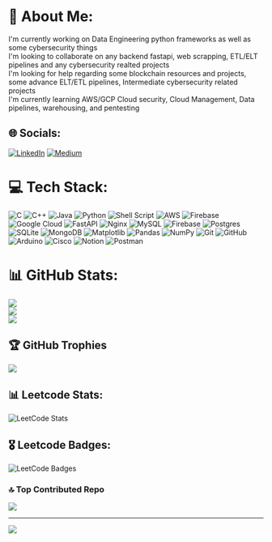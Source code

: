 # 💫 About Me:
I'm currently working on Data Engineering python frameworks as well as some cybersecurity things <br>I'm looking to collaborate on any backend fastapi, web scrapping, ETL/ELT pipelines and any cybersecurity realted projects<br>I'm looking for help regarding some blockchain resources and projects, some advance ELT/ETL pipelines, Intermediate cybersecurity related projects<br>I'm currently learning AWS/GCP Cloud security, Cloud Management, Data pipelines, warehousing, and pentesting<br>


## 🌐 Socials:
[![LinkedIn](https://img.shields.io/badge/LinkedIn-%230077B5.svg?logo=linkedin&logoColor=white)](https://linkedin.com/in/muhammad-tauha-) [![Medium](https://img.shields.io/badge/Medium-12100E?logo=medium&logoColor=white)](https://medium.com/@muhammad.tauha) 


# 💻 Tech Stack:
![C](https://img.shields.io/badge/c-%2300599C.svg?style=for-the-badge&logo=c&logoColor=white) ![C++](https://img.shields.io/badge/c++-%2300599C.svg?style=for-the-badge&logo=c%2B%2B&logoColor=white) ![Java](https://img.shields.io/badge/java-%23ED8B00.svg?style=for-the-badge&logo=openjdk&logoColor=white) ![Python](https://img.shields.io/badge/python-3670A0?style=for-the-badge&logo=python&logoColor=ffdd54) ![Shell Script](https://img.shields.io/badge/shell_script-%23121011.svg?style=for-the-badge&logo=gnu-bash&logoColor=white) ![AWS](https://img.shields.io/badge/AWS-%23FF9900.svg?style=for-the-badge&logo=amazon-aws&logoColor=white) ![Firebase](https://img.shields.io/badge/firebase-%23039BE5.svg?style=for-the-badge&logo=firebase) ![Google Cloud](https://img.shields.io/badge/GoogleCloud-%234285F4.svg?style=for-the-badge&logo=google-cloud&logoColor=white) ![FastAPI](https://img.shields.io/badge/FastAPI-005571?style=for-the-badge&logo=fastapi) ![Nginx](https://img.shields.io/badge/nginx-%23009639.svg?style=for-the-badge&logo=nginx&logoColor=white) ![MySQL](https://img.shields.io/badge/mysql-4479A1.svg?style=for-the-badge&logo=mysql&logoColor=white) ![Firebase](https://img.shields.io/badge/firebase-a08021?style=for-the-badge&logo=firebase&logoColor=ffcd34) ![Postgres](https://img.shields.io/badge/postgres-%23316192.svg?style=for-the-badge&logo=postgresql&logoColor=white) ![SQLite](https://img.shields.io/badge/sqlite-%2307405e.svg?style=for-the-badge&logo=sqlite&logoColor=white) ![MongoDB](https://img.shields.io/badge/MongoDB-%234ea94b.svg?style=for-the-badge&logo=mongodb&logoColor=white) ![Matplotlib](https://img.shields.io/badge/Matplotlib-%23ffffff.svg?style=for-the-badge&logo=Matplotlib&logoColor=black) ![Pandas](https://img.shields.io/badge/pandas-%23150458.svg?style=for-the-badge&logo=pandas&logoColor=white) ![NumPy](https://img.shields.io/badge/numpy-%23013243.svg?style=for-the-badge&logo=numpy&logoColor=white) ![Git](https://img.shields.io/badge/git-%23F05033.svg?style=for-the-badge&logo=git&logoColor=white) ![GitHub](https://img.shields.io/badge/github-%23121011.svg?style=for-the-badge&logo=github&logoColor=white) ![Arduino](https://img.shields.io/badge/-Arduino-00979D?style=for-the-badge&logo=Arduino&logoColor=white) ![Cisco](https://img.shields.io/badge/cisco-%23049fd9.svg?style=for-the-badge&logo=cisco&logoColor=black) ![Notion](https://img.shields.io/badge/Notion-%23000000.svg?style=for-the-badge&logo=notion&logoColor=white) ![Postman](https://img.shields.io/badge/Postman-FF6C37?style=for-the-badge&logo=postman&logoColor=white)
# 📊 GitHub Stats:
![](https://github-readme-stats.vercel.app/api?username=mtauha&theme=dark&hide_border=false&include_all_commits=false&count_private=true)<br/>
![](https://github-readme-streak-stats.herokuapp.com/?user=mtauha&theme=dark&hide_border=false)<br/>
![](https://github-readme-stats.vercel.app/api/top-langs/?username=mtauha&theme=dark&hide_border=false&include_all_commits=false&count_private=true&layout=compact)

## 🏆 GitHub Trophies
![](https://github-profile-trophy.vercel.app/?username=mtauha&theme=radical&no-frame=false&no-bg=true&margin-w=4)

## 📊 Leetcode Stats:
![LeetCode Stats](https://leetcode.card.workers.dev/MuhammadTauha?theme=dark&font=baloo&extension=null)

## 🎖️ Leetcode Badges:
<img src="https://leetcode-badge-showcase.vercel.app/api?username=MuhammadTauha&theme=dark&animated=true" alt="LeetCode Badges"/>

### 🔝 Top Contributed Repo
![](https://github-contributor-stats.vercel.app/api?username=mtauha&limit=5&theme=dark&combine_all_yearly_contributions=true)

---
[![](https://visitcount.itsvg.in/api?id=mtauha&icon=10&color=0)](https://visitcount.itsvg.in)

<!-- Proudly created with GPRM ( https://gprm.itsvg.in ) -->
